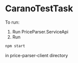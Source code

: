 # CaranoTestTask

To run:
1. Run PriceParser.ServiceApi
2. Run 
```sh
npm start
```
in price-parser-client directory
